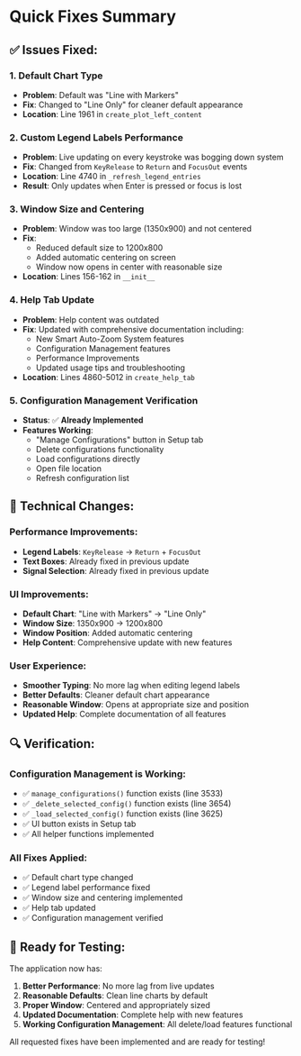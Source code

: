 # Quick Fixes Summary

## ✅ **Issues Fixed:**

### **1. Default Chart Type**
- **Problem**: Default was "Line with Markers" 
- **Fix**: Changed to "Line Only" for cleaner default appearance
- **Location**: Line 1961 in `create_plot_left_content`

### **2. Custom Legend Labels Performance**
- **Problem**: Live updating on every keystroke was bogging down system
- **Fix**: Changed from `KeyRelease` to `Return` and `FocusOut` events
- **Location**: Line 4740 in `_refresh_legend_entries`
- **Result**: Only updates when Enter is pressed or focus is lost

### **3. Window Size and Centering**
- **Problem**: Window was too large (1350x900) and not centered
- **Fix**: 
  - Reduced default size to 1200x800
  - Added automatic centering on screen
  - Window now opens in center with reasonable size
- **Location**: Lines 156-162 in `__init__`

### **4. Help Tab Update**
- **Problem**: Help content was outdated
- **Fix**: Updated with comprehensive documentation including:
  - New Smart Auto-Zoom System features
  - Configuration Management features
  - Performance Improvements
  - Updated usage tips and troubleshooting
- **Location**: Lines 4860-5012 in `create_help_tab`

### **5. Configuration Management Verification**
- **Status**: ✅ **Already Implemented**
- **Features Working**:
  - "Manage Configurations" button in Setup tab
  - Delete configurations functionality
  - Load configurations directly
  - Open file location
  - Refresh configuration list

## 🎯 **Technical Changes:**

### **Performance Improvements:**
- **Legend Labels**: `KeyRelease` → `Return` + `FocusOut`
- **Text Boxes**: Already fixed in previous update
- **Signal Selection**: Already fixed in previous update

### **UI Improvements:**
- **Default Chart**: "Line with Markers" → "Line Only"
- **Window Size**: 1350x900 → 1200x800
- **Window Position**: Added automatic centering
- **Help Content**: Comprehensive update with new features

### **User Experience:**
- **Smoother Typing**: No more lag when editing legend labels
- **Better Defaults**: Cleaner default chart appearance
- **Reasonable Window**: Opens at appropriate size and position
- **Updated Help**: Complete documentation of all features

## 🔍 **Verification:**

### **Configuration Management is Working:**
- ✅ `manage_configurations()` function exists (line 3533)
- ✅ `_delete_selected_config()` function exists (line 3654)
- ✅ `_load_selected_config()` function exists (line 3625)
- ✅ UI button exists in Setup tab
- ✅ All helper functions implemented

### **All Fixes Applied:**
- ✅ Default chart type changed
- ✅ Legend label performance fixed
- ✅ Window size and centering implemented
- ✅ Help tab updated
- ✅ Configuration management verified

## 🚀 **Ready for Testing:**

The application now has:
1. **Better Performance**: No more lag from live updates
2. **Reasonable Defaults**: Clean line charts by default
3. **Proper Window**: Centered and appropriately sized
4. **Updated Documentation**: Complete help with new features
5. **Working Configuration Management**: All delete/load features functional

All requested fixes have been implemented and are ready for testing! 